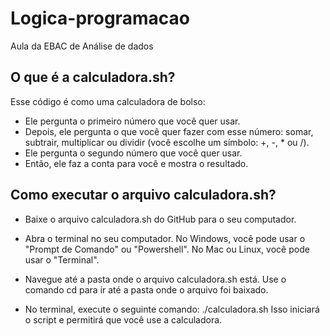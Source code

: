 # Logica-programacao
 Aula da EBAC de Análise de dados

## O que é a calculadora.sh?

Esse código é como uma calculadora de bolso:
- Ele pergunta o primeiro número que você quer usar.
- Depois, ele pergunta o que você quer fazer com esse número: somar, subtrair, multiplicar ou dividir (você escolhe um símbolo: +, -, * ou /).
- Ele pergunta o segundo número que você quer usar.
- Então, ele faz a conta para você e mostra o resultado.

## Como executar o arquivo calculadora.sh?
- Baixe o arquivo calculadora.sh do GitHub para o seu computador.
  
- Abra o terminal no seu computador.
No Windows, você pode usar o "Prompt de Comando" ou "Powershell".
No Mac ou Linux, você pode usar o "Terminal".

- Navegue até a pasta onde o arquivo calculadora.sh está.
Use o comando cd para ir até a pasta onde o arquivo foi baixado. 

- No terminal, execute o seguinte comando:
./calculadora.sh
Isso iniciará o script e permitirá que você use a calculadora.

